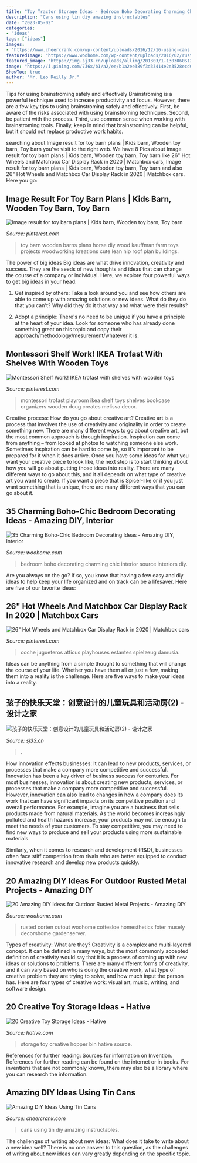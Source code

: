 ```yaml
---
title: "Toy Tractor Storage Ideas - Bedroom Boho Decorating Charming Chic Interior Source Interiors Diy"
description: "Cans using tin diy amazing instructables"
date: "2023-05-02"
categories:
- "ideas"
tags: ["ideas"]
images:
- "https://www.cheercrank.com/wp-content/uploads/2016/12/16-using-cans.jpg"
featuredImage: "https://www.woohome.com/wp-content/uploads/2016/02/rusted-metal-projects-woohome-12.jpg"
featured_image: "https://img.sj33.cn/uploads/allimg/201303/1-1303060S129.jpg"
image: "https://i.pinimg.com/736x/b1/a2/ee/b1a2ee389f3d33414e2e3528ecd0a34f.jpg"
ShowToc: true
author: "Mr. Leo Reilly Jr."
---
```



Tips for using brainstroming safely and effectively
Brainstroming is a powerful technique used to increase productivity and focus. However, there are a few key tips to using brainstroming safely and effectively. First, be aware of the risks associated with using brainstroming techniques. Second, be patient with the process. Third, use common sense when working with brainstroming tools. Finally, keep in mind that brainstroming can be helpful, but it should not replace productive work habits.

	

		
searching about Image result for toy barn plans | Kids barn, Wooden toy barn, Toy barn you've visit to the right web. We have 8 Pics about Image result for toy barn plans | Kids barn, Wooden toy barn, Toy barn like 26&quot; Hot Wheels and Matchbox Car Display Rack in 2020 | Matchbox cars, Image result for toy barn plans | Kids barn, Wooden toy barn, Toy barn and also 26&quot; Hot Wheels and Matchbox Car Display Rack in 2020 | Matchbox cars. Here you go:
		
    
## Image Result For Toy Barn Plans | Kids Barn, Wooden Toy Barn, Toy Barn

<img loading=lazy src="https://i.pinimg.com/736x/f4/2e/a2/f42ea22f288007b4b941174366b2ac5f.jpg" onerror="this.onerror=null;this.src='https://tse1.mm.bing.net/th?id=OIP.clRhT4TX198cVzGMENS46wHaFj&amp;pid=15.1';" alt="Image result for toy barn plans | Kids barn, Wooden toy barn, Toy barn">

_Source: pinterest.com_

>toy barn wooden barns plans horse diy wood kauffman farm toys projects woodworking kreations cute lean hip roof plan buildings. 

	

The power of big ideas
Big ideas are what drive innovation, creativity and success. They are the seeds of new thoughts and ideas that can change the course of a company or individual. Here, we explore four powerful ways to get big ideas in your head:
1. Get inspired by others: Take a look around you and see how others are able to come up with amazing solutions or new ideas. What do they do that you can't? Why did they do it that way and what were their results?

2. Adopt a principle: There's no need to be unique if you have a principle at the heart of your idea. Look for someone who has already done something great on this topic and copy their approach/methodology/mesurement/whatever it is.

    
## Montessori Shelf Work! IKEA Trofast With Shelves With Wooden Toys

<img loading=lazy src="https://i.pinimg.com/736x/cf/13/69/cf1369cb658d87b4510f63ea1d25369c.jpg" onerror="this.onerror=null;this.src='https://tse3.mm.bing.net/th?id=OIP.KtGjWX6KQ0w3AlAYTljMKgHaEK&amp;pid=15.1';" alt="Montessori Shelf Work! IKEA trofast with shelves with wooden toys">

_Source: pinterest.com_

>montessori trofast playroom ikea shelf toys shelves bookcase organizers wooden doug creates melissa decor. 

	

Creative process: How do you go about creative art?
Creative art is a process that involves the use of creativity and originality in order to create something new. There are many different ways to go about creative art, but the most common approach is through inspiration. Inspiration can come from anything – from looked at photos to watching someone else work. Sometimes inspiration can be hard to come by, so it’s important to be prepared for it when it does arrive. Once you have some ideas for what you want your creative piece to look like, the next step is to start thinking about how you will go about putting those ideas into reality. There are many different ways to go about this, and it all depends on what type of creative art you want to create. If you want a piece that is Spicer-like or if you just want something that is unique, there are many different ways that you can go about it.

    
## 35 Charming Boho-Chic Bedroom Decorating Ideas - Amazing DIY, Interior

<img loading=lazy src="https://www.woohome.com/wp-content/uploads/2014/05/charming-boho-bedroom-ideas-35.jpg" onerror="this.onerror=null;this.src='https://tse2.mm.bing.net/th?id=OIP.TjXHyvFXhDIOz2lqxIoz9QHaLH&amp;pid=15.1';" alt="35 Charming Boho-Chic Bedroom Decorating Ideas - Amazing DIY, Interior">

_Source: woohome.com_

>bedroom boho decorating charming chic interior source interiors diy. 

	

Are you always on the go? If so, you know that having a few easy and diy ideas to help keep your life organized and on track can be a lifesaver. Here are five of our favorite ideas: 

    
## 26&quot; Hot Wheels And Matchbox Car Display Rack In 2020 | Matchbox Cars

<img loading=lazy src="https://i.pinimg.com/736x/b1/a2/ee/b1a2ee389f3d33414e2e3528ecd0a34f.jpg" onerror="this.onerror=null;this.src='https://tse4.mm.bing.net/th?id=OIP.uW8mlgmtqudwR3zUVv0g-QHaJ3&amp;pid=15.1';" alt="26&quot; Hot Wheels and Matchbox Car Display Rack in 2020 | Matchbox cars">

_Source: pinterest.com_

>coche jugueteros atticus playhouses estantes spielzeug damusia. 

	

Ideas can be anything from a simple thought to something that will change the course of your life. Whether you have them all or just a few, making them into a reality is the challenge. Here are five ways to make your ideas into a reality.

    
## 孩子的快乐天堂：创意设计的儿童玩具和活动房(2) - 设计之家

<img loading=lazy src="https://img.sj33.cn/uploads/allimg/201303/1-1303060S129.jpg" onerror="this.onerror=null;this.src='https://tse3.mm.bing.net/th?id=OIP.B32A7YGH_oXWvR8_BJ8ooAHaFj&amp;pid=15.1';" alt="孩子的快乐天堂：创意设计的儿童玩具和活动房(2) - 设计之家">

_Source: sj33.cn_

>. 

	

How innovation effects businesses: It can lead to new products, services, or processes that make a company more competitive and successful.
Innovation has been a key driver of business success for centuries. For most businesses, innovation is about creating new products, services, or processes that make a company more competitive and successful. However, innovation can also lead to changes in how a company does its work that can have significant impacts on its competitive position and overall performance.
For example, imagine you are a business that sells products made from natural materials. As the world becomes increasingly polluted and health hazards increase, your products may not be enough to meet the needs of your customers. To stay competitive, you may need to find new ways to produce and sell your products using more sustainable materials.

Similarly, when it comes to research and development (R&D), businesses often face stiff competition from rivals who are better equipped to conduct innovative research and develop new products quickly.

    
## 20 Amazing DIY Ideas For Outdoor Rusted Metal Projects - Amazing DIY

<img loading=lazy src="https://www.woohome.com/wp-content/uploads/2016/02/rusted-metal-projects-woohome-12.jpg" onerror="this.onerror=null;this.src='https://tse1.mm.bing.net/th?id=OIP.u2p3Z6LllSgTzFAyYlrEkwHaLF&amp;pid=15.1';" alt="20 Amazing DIY Ideas for Outdoor Rusted Metal Projects - Amazing DIY">

_Source: woohome.com_

>rusted corten cutout woohome cottesloe homesthetics foter musely decorshome gardenserver. 

	

Types of creativity: What are they?
Creativity is a complex and multi-layered concept. It can be defined in many ways, but the most commonly accepted definition of creativity would say that it is a process of coming up with new ideas or solutions to problems. There are many different forms of creativity, and it can vary based on who is doing the creative work, what type of creative problem they are trying to solve, and how much input the person has. Here are four types of creative work: visual art, music, writing, and software design.

    
## 20 Creative Toy Storage Ideas - Hative

<img loading=lazy src="https://hative.com/wp-content/uploads/2014/11/toy-storage-ideas/11-hopper-bin-storage.jpg" onerror="this.onerror=null;this.src='https://tse3.mm.bing.net/th?id=OIP.7PBFKenD4qfEMc_n0_369wHaLH&amp;pid=15.1';" alt="20 Creative Toy Storage Ideas - Hative">

_Source: hative.com_

>storage toy creative hopper bin hative source. 

	

References for further reading: Sources for information on Invention.
References for further reading can be found on the internet or in books. For inventions that are not commonly known, there may also be a library where you can research the information.

    
## Amazing DIY Ideas Using Tin Cans

<img loading=lazy src="https://www.cheercrank.com/wp-content/uploads/2016/12/16-using-cans.jpg" onerror="this.onerror=null;this.src='https://tse1.mm.bing.net/th?id=OIP.bsL4yOkYrNP5_GZW5QUhzQHaMo&amp;pid=15.1';" alt="Amazing DIY Ideas Using Tin Cans">

_Source: cheercrank.com_

>cans using tin diy amazing instructables. 

	

The challenges of writing about new ideas: What does it take to write about a new idea well?
There is no one answer to this question, as the challenges of writing about new ideas can vary greatly depending on the specific topic.

